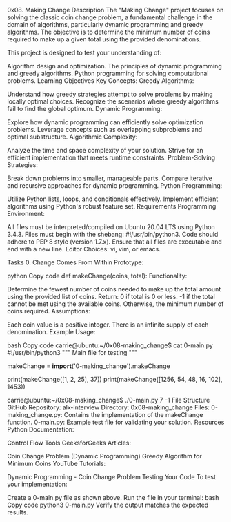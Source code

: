 0x08. Making Change
Description
The "Making Change" project focuses on solving the classic coin change problem, a fundamental challenge in the domain of algorithms, particularly dynamic programming and greedy algorithms. The objective is to determine the minimum number of coins required to make up a given total using the provided denominations.

This project is designed to test your understanding of:

Algorithm design and optimization.
The principles of dynamic programming and greedy algorithms.
Python programming for solving computational problems.
Learning Objectives
Key Concepts:
Greedy Algorithms:

Understand how greedy strategies attempt to solve problems by making locally optimal choices.
Recognize the scenarios where greedy algorithms fail to find the global optimum.
Dynamic Programming:

Explore how dynamic programming can efficiently solve optimization problems.
Leverage concepts such as overlapping subproblems and optimal substructure.
Algorithmic Complexity:

Analyze the time and space complexity of your solution.
Strive for an efficient implementation that meets runtime constraints.
Problem-Solving Strategies:

Break down problems into smaller, manageable parts.
Compare iterative and recursive approaches for dynamic programming.
Python Programming:

Utilize Python lists, loops, and conditionals effectively.
Implement efficient algorithms using Python's robust feature set.
Requirements
Programming Environment:

All files must be interpreted/compiled on Ubuntu 20.04 LTS using Python 3.4.3.
Files must begin with the shebang: #!/usr/bin/python3.
Code should adhere to PEP 8 style (version 1.7.x).
Ensure that all files are executable and end with a new line.
Editor Choices: vi, vim, or emacs.

Tasks
0. Change Comes From Within
Prototype:

python
Copy code
def makeChange(coins, total):
Functionality:

Determine the fewest number of coins needed to make up the total amount using the provided list of coins.
Return:
0 if total is 0 or less.
-1 if the total cannot be met using the available coins.
Otherwise, the minimum number of coins required.
Assumptions:

Each coin value is a positive integer.
There is an infinite supply of each denomination.
Example Usage:

bash
Copy code
carrie@ubuntu:~/0x08-making_change$ cat 0-main.py
#!/usr/bin/python3
"""
Main file for testing
"""

makeChange = __import__('0-making_change').makeChange

print(makeChange([1, 2, 25], 37))
print(makeChange([1256, 54, 48, 16, 102], 1453))

carrie@ubuntu:~/0x08-making_change$ ./0-main.py
7
-1
File Structure
GitHub Repository: alx-interview
Directory: 0x08-making_change
Files:
0-making_change.py: Contains the implementation of the makeChange function.
0-main.py: Example test file for validating your solution.
Resources
Python Documentation:

Control Flow Tools
GeeksforGeeks Articles:

Coin Change Problem (Dynamic Programming)
Greedy Algorithm for Minimum Coins
YouTube Tutorials:

Dynamic Programming - Coin Change Problem
Testing Your Code
To test your implementation:

Create a 0-main.py file as shown above.
Run the file in your terminal:
bash
Copy code
python3 0-main.py
Verify the output matches the expected results.

